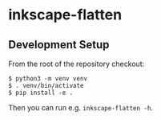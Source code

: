 # inkscape-flatten

## Development Setup

From the root of the repository checkout:

    $ python3 -m venv venv
    $ . venv/bin/activate
    $ pip install -e .

Then you can run e.g. `inkscape-flatten -h`.
